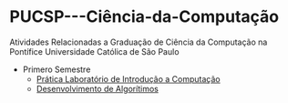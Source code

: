 # PUCSP---Ciência-da-Computação
Atividades Relacionadas a Graduação de Ciência da Computação na Pontífice Universidade Católica de São Paulo
- Primero Semestre
  - [Prática Laboratório de Introdução a Computação](https://github.com/LeoMSgit/PUCSP---Ciencia-da-Computacao/tree/e1aa1eb745a3f3f9b167a3479524477201b3c708/Primeiro%20Semestre/Pr%C3%A1tica%20Laborat%C3%B3rio%20de%20Introdu%C3%A7%C3%A3o%20a%20Computa%C3%A7%C3%A3o)
  - [Desenvolvimento de Algorítimos](https://github.com/LeoMSgit/PUCSP---Ciencia-da-Computacao/tree/3f2821d376764a40857cdf3349f93e3895a7239b/Primeiro%20Semestre/Desenvolvimento%20de%20Algor%C3%ADtimos)
